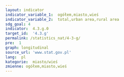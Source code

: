 ```yaml
---
layout: indicator
indicator_variable_1:  ogółem,miasto,wieś
indicator_variable_2:  total,urban area,rural area
sdg_goal: 4
indicator:  4.3.g.0
target_id:  '4.3.g'
permalink: /statistics_nat/4-3-g/
pre:  1
graph: longitudinal
source_url: 'www.stat.gov.pl'
lang:  pl
kategorie:  miasto/wieś
zmienne: ogółem,miasto,wieś
---
```

